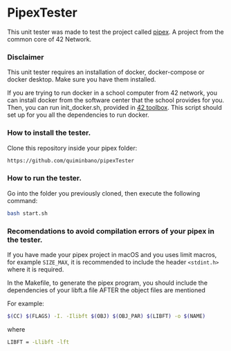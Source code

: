 # PipexTester

This unit tester was made to test the project called [pipex](https://github.com/quiminbano/pipex-version-2024). A project from the common core of 42 Network.

### Disclaimer

This unit tester requires an installation of docker, docker-compose or docker desktop. Make sure you have them installed.

If you are trying to run docker in a school computer from 42 network, you can install docker from the software center that the school provides for you. Then, you can run init_docker.sh, provided in [42 toolbox](https://github.com/alexandregv/42toolbox). This script should set up for you all the dependencies to run docker.

### How to install the tester.

Clone this repository inside your pipex folder:

```bash
https://github.com/quiminbano/pipexTester
```

### How to run the tester.

Go into the folder you previously cloned, then execute the following command:

```bash
bash start.sh
```
### Recomendations to avoid compilation errors of your pipex in the tester.

If you have made your pipex project in macOS and you uses limit macros, for example `SIZE_MAX`, it is recommended to include the header `<stdint.h>` where it is required.

In the Makefile, to generate the pipex program, you should include the dependencies of your libft.a file AFTER the object files are mentioned

For example:
```bash
$(CC) $(FLAGS) -I. -Ilibft $(OBJ) $(OBJ_PAR) $(LIBFT) -o $(NAME)
```
where
```bash
LIBFT = -Llibft -lft
```
